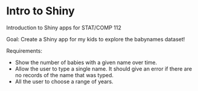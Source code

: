 # Intro to Shiny
Introduction to Shiny apps for STAT/COMP 112

Goal: Create a Shiny app for my kids to explore the babynames dataset! 

Requirements: 

* Show the number of babies with a given name over time.  
* Allow the user to type a single name. It should give an error if there are no records of the name that was typed.  
* All the user to choose a range of years. 
